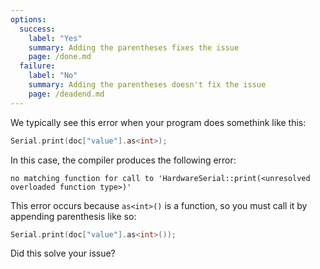 ```yaml
---
options:
  success:
    label: "Yes"
    summary: Adding the parentheses fixes the issue
    page: /done.md
  failure:
    label: "No"
    summary: Adding the parentheses doesn't fix the issue
    page: /deadend.md
---
```


We typically see this error when your program does somethink like this:

```c++
Serial.print(doc["value"].as<int>);
```

In this case, the compiler produces the following error:

```text
no matching function for call to 'HardwareSerial::print(<unresolved overloaded function type>)'
```

This error occurs because `as<int>()` is a function, so you must call it by appending parenthesis like so:

```c++
Serial.print(doc["value"].as<int>());
```

Did this solve your issue?
